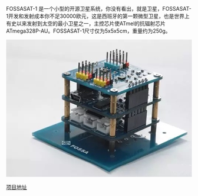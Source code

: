 FOSSASAT-1 是一个小型的开源卫星系统，你没有看出，就是卫星，FOSSASAT-1开发和发射成本你不足30000欧元，这是西班牙的第一颗微型卫星，也是世界上有史以来发射到太空的最小卫星之一，主控芯片使ATmel的抗辐射芯片ATmega328P-AU。FOSSASAT-1尺寸仅为5x5x5cm，重量约为250g。



![](./images/FOSSASAT-1.jpg)





[项目地址](https://github.com/FOSSASystems/FOSSASAT-1)

